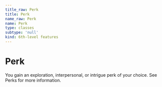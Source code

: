 ```yaml
---
title_raw: Perk
title: Perk
name_raw: Perk
name: Perk
type: classes
subtype: 'null'
kind: 6th-level features
---
```


# Perk

You gain an exploration, interpersonal, or intrigue perk of your choice. See Perks for more information.
